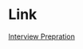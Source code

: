 # Link
<a href="https://hsarfaraz.github.io/sarfaraz-interview-prepration-react/index.html"> Interview Prepration </a>
